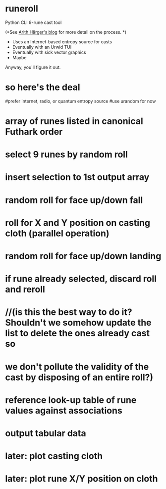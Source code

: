 # runeroll
Python CLI 9-rune cast tool

(*See [Arith Härger's blog](https://arithharger.wordpress.com/2014/07/06/divination-with-runes-the-nine-rune-cast-method/) for more detail on the process. 
*)

* Uses an Internet-based entropy source for casts
* Eventually with an Urwid TUI
* Eventually with sick vector graphics
* Maybe

Anyway, you'll figure it out.

# so here's the deal

#prefer internet, radio, or quantum entropy source
#use urandom for now

# array of runes listed in canonical Futhark order
# select 9 runes by random roll 
# insert selection to 1st output array
# random roll for face up/down fall
# roll for X and Y position on casting cloth (parallel operation)
# random roll for face up/down landing
# if rune already selected, discard roll and reroll 
# //(is this the best way to do it? Shouldn't we somehow update the list to delete the ones already cast so
#    we don't pollute the validity of the cast by disposing of an entire roll?)
# reference look-up table of rune values against associations
# output tabular data
# later: plot casting cloth
# later: plot rune X/Y position on cloth
